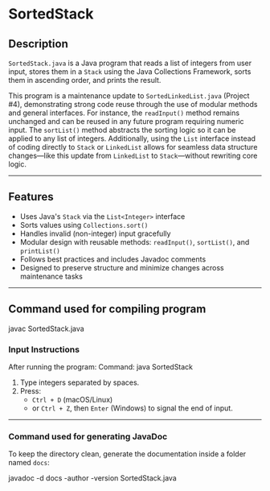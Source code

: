 # SortedStack

## Description

`SortedStack.java` is a Java program that reads a list of integers from user input, stores them in a `Stack` using the Java Collections Framework, sorts them in ascending order, and prints the result.

This program is a maintenance update to `SortedLinkedList.java` (Project #4), demonstrating strong code reuse through the use of modular methods and general interfaces. For instance, the `readInput()` method remains unchanged and can be reused in any future program requiring numeric input. The `sortList()` method abstracts the sorting logic so it can be applied to any list of integers. Additionally, using the `List` interface instead of coding directly to `Stack` or `LinkedList` allows for seamless data structure changes—like this update from `LinkedList` to `Stack`—without rewriting core logic.

---

## Features

- Uses Java's `Stack` via the `List<Integer>` interface
- Sorts values using `Collections.sort()`
- Handles invalid (non-integer) input gracefully
- Modular design with reusable methods: `readInput()`, `sortList()`, and `printList()`
- Follows best practices and includes Javadoc comments
- Designed to preserve structure and minimize changes across maintenance tasks

---

## Command used for compiling program

javac SortedStack.java

### Input Instructions

After running the program: Command: java SortedStack

1. Type integers separated by spaces.
2. Press:
   - `Ctrl + D` (macOS/Linux)
   - or `Ctrl + Z`, then `Enter` (Windows)
     to signal the end of input.

---

### Command used for generating JavaDoc

To keep the directory clean, generate the documentation inside a folder named `docs`:

javadoc -d docs -author -version SortedStack.java
